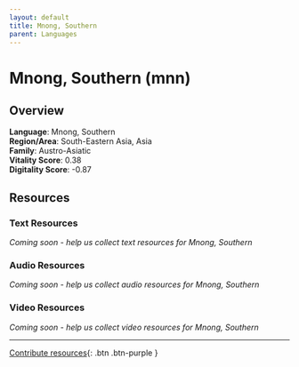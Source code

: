 ```yaml
---
layout: default
title: Mnong, Southern
parent: Languages
---
```


# Mnong, Southern (mnn)

## Overview

**Language**: Mnong, Southern  
**Region/Area**: South-Eastern Asia, Asia  
**Family**: Austro-Asiatic  
**Vitality Score**: 0.38  
**Digitality Score**: -0.87  

## Resources

### Text Resources
*Coming soon - help us collect text resources for Mnong, Southern*

### Audio Resources
*Coming soon - help us collect audio resources for Mnong, Southern*

### Video Resources
*Coming soon - help us collect video resources for Mnong, Southern*

---

[Contribute resources](https://fairtrain.github.io/){: .btn .btn-purple }
